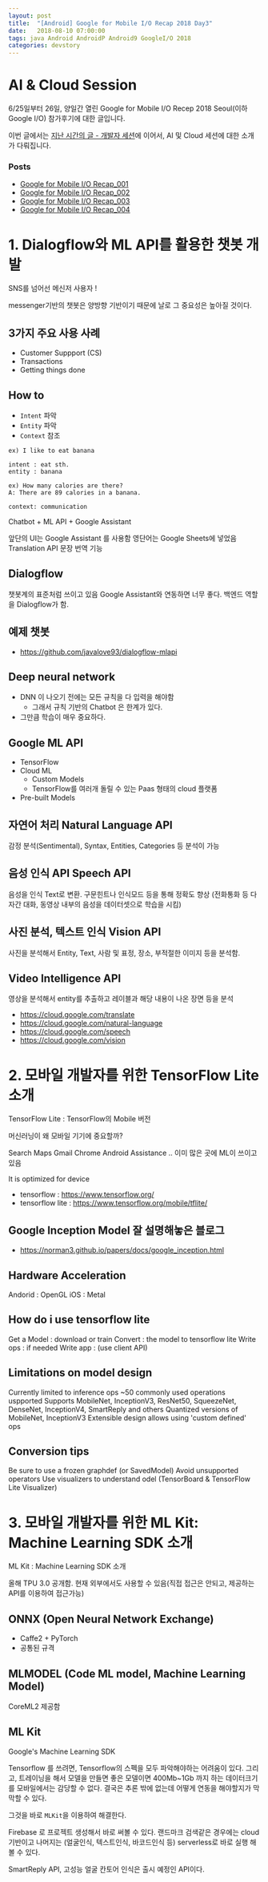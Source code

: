 ```yaml
---
layout: post
title:  "[Android] Google for Mobile I/O Recap 2018 Day3"
date:   2018-08-10 07:00:00
tags: java Android AndroidP Android9 GoogleI/O 2018
categories: devstory
---
```


# AI & Cloud Session

6/25일부터 26일, 양일간 열린 Google for Mobile I/O Recep 2018 Seoul(이하 Google I/O) 참가후기에 대한 글입니다.

이번 글에서는 [지난 시간의 글 - 개발자 세션](/devstory/2018/08/10/GoogleIOMobile-2018-Day2/)에 이어서, AI 및 Cloud 세션에 대한 소개가 다뤄집니다.


### Posts
- [Google for Mobile I/O Recap_001](/devstory/2018/08/10/GoogleIOMobile-2018-Day1/)
- [Google for Mobile I/O Recap_002](/devstory/2018/08/10/GoogleIOMobile-2018-Day2/)
- [Google for Mobile I/O Recap_003](/devstory/2018/08/10/GoogleIOMobile-2018-Day3/)
- [Google for Mobile I/O Recap_004](/devstory/2018/08/10/GoogleIOMobile-2018-Day4/)



# 1. Dialogflow와 ML API를 활용한 챗봇 개발
SNS를 넘어선 메신저 사용자 !

messenger기반의 챗봇은 양방향 기반이기 때문에 날로 그 중요성은 높아질 것이다.


## 3가지 주요 사용 사례
- Customer Suppport (CS)
- Transactions
- Getting things done


## How to
- `Intent` 파악
- `Entity` 파악
- `Context` 참조

```
ex) I like to eat banana

intent : eat sth.
entity : banana

ex) How many calories are there?
A: There are 89 calories in a banana.

context: communication
```


Chatbot + ML API + Google Assistant

앞단의 UI는 Google Assistant 를 사용함
영단어는 Google Sheets에 넣었음
Translation API 문장 번역 기능


## Dialogflow
챗봇계의 표준처럼 쓰이고 있음
Google Assistant와 연동하면 너무 좋다.
백엔드 역할을 Dialogflow가 함.



## 예제 챗봇
- https://github.com/javalove93/dialogflow-mlapi


## Deep neural network
- DNN 이 나오기 전에는 모든 규칙을 다 입력을 해야함
    - 그래서 규칙 기반의 Chatbot 은 한계가 있다.
- 그만큼 학습이 매우 중요하다.


## Google ML API
- TensorFlow
- Cloud ML
    - Custom Models
    - TensorFlow를 여러개 돌릴 수 있는 Paas 형태의 cloud 플랫폼
- Pre-built Models



## 자연어 처리 Natural Language API
감정 분석(Sentimental), Syntax, Entities, Categories 등 분석이 가능


## 음성 인식 API Speech API
음성을 인식 Text로 변환.
구문힌트나 인식모드 등을 통해 정확도 향상
(전화통화 등 다자간 대화, 동영상 내부의 음성을 데이터셋으로 학습을 시킴)


## 사진 분석, 텍스트 인식 Vision API
사진을 분석해서 Entity, Text, 사람 및 표정, 장소, 부적절한 이미지 등을 분석함.



## Video Intelligence API
영상을 분석해서 entity를 추출하고 레이블과 해당 내용이 나온 장면 등을 분석

- https://cloud.google.com/translate
- https://cloud.google.com/natural-language
- https://cloud.google.com/speech
- https://cloud.google.com/vision








# 2. 모바일 개발자를 위한 TensorFlow Lite 소개

TensorFlow Lite : TensorFlow의 Mobile 버전

머신러닝이 왜 모바일 기기에 중요할까?

Search Maps Gmail Chrome Android Assistance .. 이미 많은 곳에 ML이 쓰이고 있음

It is optimized for device


- tensorflow : https://www.tensorflow.org/
- tensorflow lite : https://www.tensorflow.org/mobile/tflite/



## Google Inception Model 잘 설명해놓은 블로그
- https://norman3.github.io/papers/docs/google_inception.html

## Hardware Acceleration
Andorid : OpenGL
iOS : Metal


## How do i use tensorflow lite
Get a Model : download or train
Convert : the model to tensorflow lite
Write ops : if needed
Write app : (use client API)



## Limitations on model design
Currently limited to inference ops
~50 commonly used operations uspported
Supports MobileNet, InceptionV3, ResNet50, SqueezeNet, DenseNet, InceptionV4, SmartReply and others
Quantized versions of MobileNet, InceptionV3
Extensible design allows using 'custom defined' ops




## Conversion tips
Be sure to use a frozen graphdef (or SavedModel)
Avoid unsupported operators
Use visualizers to understand odel (TensorBoard & TensorFlow Lite Visualizer)




# 3. 모바일 개발자를 위한 ML Kit: Machine Learning SDK 소개
ML Kit : Machine Learning SDK 소개

올해 TPU 3.0 공개함. 현재 외부에서도 사용할 수 있음(직접 접근은 안되고, 제공하는 API를 이용하여 접근가능)


## ONNX (Open Neural Network Exchange)
- Caffe2 + PyTorch
- 공통된 규격

## MLMODEL (Code ML model, Machine Learning Model)
CoreML2 제공함


## ML Kit
Google's Machine Learning SDK

Tensorflow 를 쓰려면, Tensorflow의 스펙을 모두 파악해야하는 어려움이 있다.
그리고, 트레이닝을 해서 모델을 만들면 좋은 모델이면 400Mb~1Gb 까지 하는 데이터크기를 모바일에서는 감당할 수 없다. 결국은 추론 밖에 없는데 어떻게 연동을 해야할지가 막막할 수 있다.

그것을 바로 `MLKit`을 이용하여 해결한다.


Firebase 로 프로젝트 생성해서 바로 써볼 수 있다.
랜드마크 검색같은 경우에는 cloud 기반이고 나머지는 (얼굴인식, 텍스트인식, 바코드인식 등) serverless로 바로 실행 해 볼 수 있다.

SmartReply API, 고성능 얼굴 칸토어 인식은 출시 예정인 API이다.